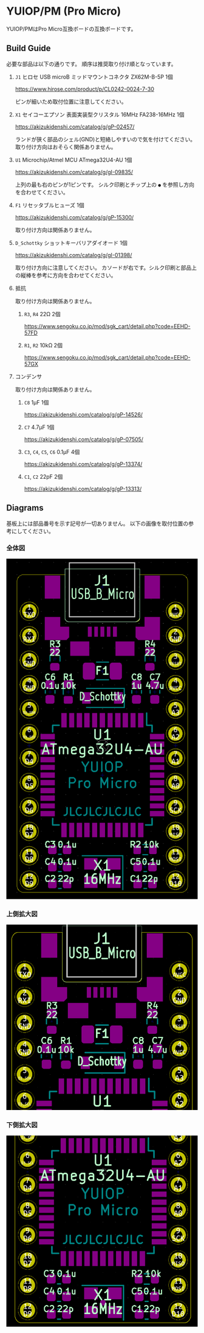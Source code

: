 # YUIOP/PM (Pro Micro)

YUIOP/PMはPro Micro互換ボードの互換ボードです。

## Build Guide

必要な部品は以下の通りです。
順序は推奨取り付け順となっています。

1. `J1` ヒロセ USB microB ミッドマウントコネクタ ZX62M-B-5P 1個

    <https://www.hirose.com/product/p/CL0242-0024-7-30>

    ピンが細いため取付位置に注意してください。

2. `X1` セイコーエプソン 表面実装型クリスタル 16MHz FA238-16MHz 1個

    <https://akizukidenshi.com/catalog/g/gP-02457/>

    ランドが狭く部品のシェル(GND)と短絡しやすいので気を付けてください。
    取り付け方向はおそらく関係ありません。

3. `U1` Microchip/Atmel MCU ATmega32U4-AU 1個

    <https://akizukidenshi.com/catalog/g/gI-09835/>

    上列の最も右のピンが1ピンです。
    シルク印刷とチップ上の `●` を参照し方向を合わせてください。

4. `F1` リセッタブルヒューズ 1個

    <https://akizukidenshi.com/catalog/g/gP-15300/>

    取り付け方向は関係ありません。

5. `D_Schottky` ショットキーバリアダイオード 1個

    <https://akizukidenshi.com/catalog/g/gI-01398/>

    取り付け方向に注意してください。
    カソードが右です。シルク印刷と部品上の縦棒を参考に方向を合わせてください。

6. 抵抗

    取り付け方向は関係ありません。

    1. `R3`, `R4` 22Ω 2個

        <https://www.sengoku.co.jp/mod/sgk_cart/detail.php?code=EEHD-57FD>

    2. `R1`, `R2` 10kΩ 2個

        <https://www.sengoku.co.jp/mod/sgk_cart/detail.php?code=EEHD-57GX>

7. コンデンサ

    取り付け方向は関係ありません。

    1. `C8` 1μF 1個

        <https://akizukidenshi.com/catalog/g/gP-14526/>

    2. `C7` 4.7μF 1個

        <https://akizukidenshi.com/catalog/g/gP-07505/>

    3. `C3`, `C4`, `C5`, `C6` 0.1μF 4個

        <https://akizukidenshi.com/catalog/g/gP-13374/>

    4. `C1`, `C2` 22pF 2個

        <https://akizukidenshi.com/catalog/g/gP-13313/>

## Diagrams

基板上には部品番号を示す記号が一切ありません。
以下の画像を取付位置の参考にしてください。

### 全体図

![全体図](yuiopPM001.png)

### 上側拡大図

![上側拡大図](yuiopPM002.png)

### 下側拡大図

![下側拡大図](yuiopPM003.png)
